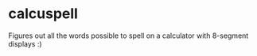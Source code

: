 calcuspell
==========

Figures out all the words possible to spell on a calculator with 8-segment displays :)
